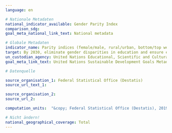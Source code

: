 ```yaml
---
language: en

# Nationale Metadaten
national_indicator_available: Gender Parity Index
comparison_sdg:
goal_meta_national_link_text: National metadata

# Globale Metadaten
indicator_name: Parity indices (female/male, rural/urban, bottom/top wealth quintile and others such as disability status, indigenous peoples and conflict-affected, as data become available) for all education indicators on this list that can be disaggregated
target: By 2030, eliminate gender disparities in education and ensure equal access to all levels of education and vocational training for the vulnerable, including persons with disabilities, indigenous peoples and children in vulnerable situations
un_custodian_agency: United Nations Educational, Scientific and Cultural Organization (UNESCO)
goal_meta_link_text: United Nations Sustainable Development Goals Metadata

# Datenquelle

source_organisation_1: Federal Statistical Office (Destatis)
source_url_text_1:

source_organisation_2:
source_url_2:

computation_units:  "&copy; Federal Statistical Office (Destatis), 2019"

# Nicht ändern!
national_geographical_coverage: Total
---
```

